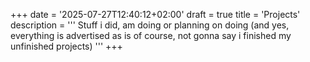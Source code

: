 +++
date = '2025-07-27T12:40:12+02:00'
draft = true
title = 'Projects'
description = '''
Stuff i did, am doing or planning on doing (and yes, everything is advertised
as is of course, not gonna say i finished my unfinished projects)
'''
+++
